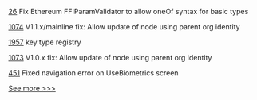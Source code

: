 
[26](https://github.com/hyperledger/firefly-signer/pull/26) Fix Ethereum FFIParamValidator to allow oneOf syntax for basic types

[1074](https://github.com/hyperledger/firefly/pull/1074) V1.1.x/mainline fix: Allow update of node using parent org identity

[1957](https://github.com/hyperledger/aries-cloudagent-python/pull/1957) key type registry

[1073](https://github.com/hyperledger/firefly/pull/1073) V1.0.x fix: Allow update of node using parent org identity

[451](https://github.com/hyperledger/aries-mobile-agent-react-native/pull/451) Fixed navigation error on UseBiometrics screen


[See more >>>](https://start-here.hyperledger.org/pull-requests)
